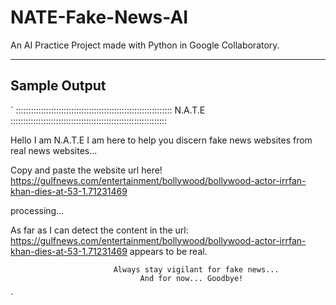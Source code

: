 # NATE-Fake-News-AI
An AI Practice Project made with Python in Google Collaboratory.

---
## Sample Output
`
:::::::::::::::::::::::::::::::::::::::::::::::::::::::::::::: N.A.T.E ::::::::::::::::::::::::::::::::::::::::::::::::::::::::::::::

Hello I am N.A.T.E
I am here to help you discern fake news websites from real news websites...

Copy and paste the website url here!
 https://gulfnews.com/entertainment/bollywood/bollywood-actor-irrfan-khan-dies-at-53-1.71231469

processing...

As far as I can detect the content in the url: 
https://gulfnews.com/entertainment/bollywood/bollywood-actor-irrfan-khan-dies-at-53-1.71231469 appears to be real.

                           Always stay vigilant for fake news...
                                 And for now... Goodbye!
`

